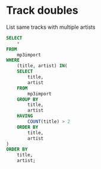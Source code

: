 # Track doubles

List same tracks with multiple artists

```sql
SELECT
    *
FROM
    mp3import
WHERE
    (title, artist) IN(
    SELECT
        title,
        artist
    FROM
        mp3import
    GROUP BY
        title,
        artist
    HAVING
        COUNT(title) > 2
    ORDER BY
        title,
        artist
)
ORDER BY
    title,
    artist;
```
